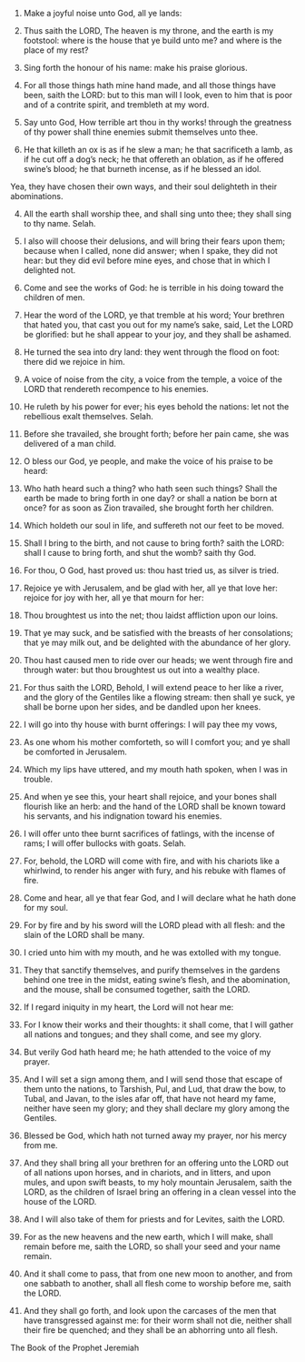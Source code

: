 1. Make a joyful noise unto God, all ye lands:

1. Thus saith the LORD, The heaven is my throne, and the earth is my
footstool: where is the house that ye build unto me? and where is the
place of my rest?

2. Sing forth the honour of his name: make his praise glorious.

2. For all those things hath mine hand made, and
all those things have been, saith the LORD: but to this man will I
look, even to him that is poor and of a contrite spirit, and trembleth
at my word.

3. Say unto God, How terrible art thou in thy works! through the
greatness of thy power shall thine enemies submit themselves unto
thee.

3. He that killeth an ox is as if he slew a man; he that sacrificeth
a lamb, as if he cut off a dog’s neck; he that offereth an oblation,
as if he offered swine’s blood; he that burneth incense, as if he
blessed an idol.

Yea, they have chosen their own ways, and their soul delighteth in
their abominations.

4. All the earth shall worship thee, and shall sing unto thee; they
shall sing to thy name. Selah.

4. I also will choose their delusions, and will bring their fears
upon them; because when I called, none did answer; when I spake, they
did not hear: but they did evil before mine eyes, and chose that in
which I delighted not.

5. Come and see the works of God: he is terrible in his doing toward
the children of men.

5. Hear the word of the LORD, ye that tremble at his word; Your
brethren that hated you, that cast you out for my name’s sake, said,
Let the LORD be glorified: but he shall appear to your joy, and they
shall be ashamed.

6. He turned the sea into dry land: they went through the flood on
foot: there did we rejoice in him.

6. A voice of noise from the city, a voice from the temple, a voice
of the LORD that rendereth recompence to his enemies.

7. He ruleth by his power for ever; his eyes behold the nations: let
not the rebellious exalt themselves. Selah.

7. Before she travailed, she brought forth; before her pain came,
she was delivered of a man child.

8. O bless our God, ye people, and make the voice of his praise to
be heard:

8. Who hath heard such a thing? who hath seen such things? Shall the
earth be made to bring forth in one day? or shall a nation be born at
once? for as soon as Zion travailed, she brought forth her children.

9. Which holdeth our soul in life, and suffereth not our feet to be
moved.

9. Shall I bring to the birth, and not cause to bring forth? saith
the LORD: shall I cause to bring forth, and shut the womb? saith thy
God.

10. For thou, O God, hast proved us: thou hast tried us, as silver
is tried.

10. Rejoice ye with Jerusalem, and be glad with her, all ye that
love her: rejoice for joy with her, all ye that mourn for her:

11. Thou broughtest us into the net; thou laidst affliction upon our
loins.

11. That ye may suck, and be satisfied with the breasts of her
consolations; that ye may milk out, and be delighted with the
abundance of her glory.

12. Thou hast caused men to ride over our heads; we went through
fire and through water: but thou broughtest us out into a wealthy
place.

12. For thus saith the LORD, Behold, I will extend peace to her like
a river, and the glory of the Gentiles like a flowing stream: then
shall ye suck, ye shall be borne upon her sides, and be dandled upon
her knees.

13. I will go into thy house with burnt offerings: I will pay thee
my vows,

13. As one whom his mother comforteth, so will I comfort you; and ye
shall be comforted in Jerusalem.

14. Which my lips have uttered, and my mouth hath spoken, when I was
in trouble.

14. And when ye see this, your heart shall rejoice, and your bones
shall flourish like an herb: and the hand of the LORD shall be known
toward his servants, and his indignation toward his enemies.

15. I will offer unto thee burnt sacrifices of fatlings, with the
incense of rams; I will offer bullocks with goats. Selah.

15. For, behold, the LORD will come with fire, and with his chariots
like a whirlwind, to render his anger with fury, and his rebuke with
flames of fire.

16. Come and hear, all ye that fear God, and I will declare what he
hath done for my soul.

16. For by fire and by his sword will the LORD plead with all flesh:
and the slain of the LORD shall be many.

17. I cried unto him with my mouth, and he was extolled with my
tongue.

17. They that sanctify themselves, and purify themselves in the
gardens behind one tree in the midst, eating swine’s flesh, and the
abomination, and the mouse, shall be consumed together, saith the
LORD.

18. If I regard iniquity in my heart, the Lord will not hear me:

18. For I know their works and their thoughts: it shall come, that I
will gather all nations and tongues; and they shall come, and see my
glory.

19. But verily God hath heard me; he hath attended to the voice of
my prayer.

19. And I will set a sign among them, and I will send those that
escape of them unto the nations, to Tarshish, Pul, and Lud, that draw
the bow, to Tubal, and Javan, to the isles afar off, that have not
heard my fame, neither have seen my glory; and they shall declare my
glory among the Gentiles.

20. Blessed be God, which hath not turned away my prayer, nor his
mercy from me.

20. And they shall bring all your brethren for an offering unto the
LORD out of all nations upon horses, and in chariots, and in litters,
and upon mules, and upon swift beasts, to my holy mountain Jerusalem,
saith the LORD, as the children of Israel bring an offering in a clean
vessel into the house of the LORD.

21. And I will also take of them for priests and for Levites, saith
the LORD.

22. For as the new heavens and the new earth, which I will make,
shall remain before me, saith the LORD, so shall your seed and your
name remain.

23. And it shall come to pass, that from one new moon to another,
and from one sabbath to another, shall all flesh come to worship
before me, saith the LORD.

24. And they shall go forth, and look upon the carcases of the men
that have transgressed against me: for their worm shall not die,
neither shall their fire be quenched; and they shall be an abhorring
unto all flesh.




The Book of the Prophet Jeremiah